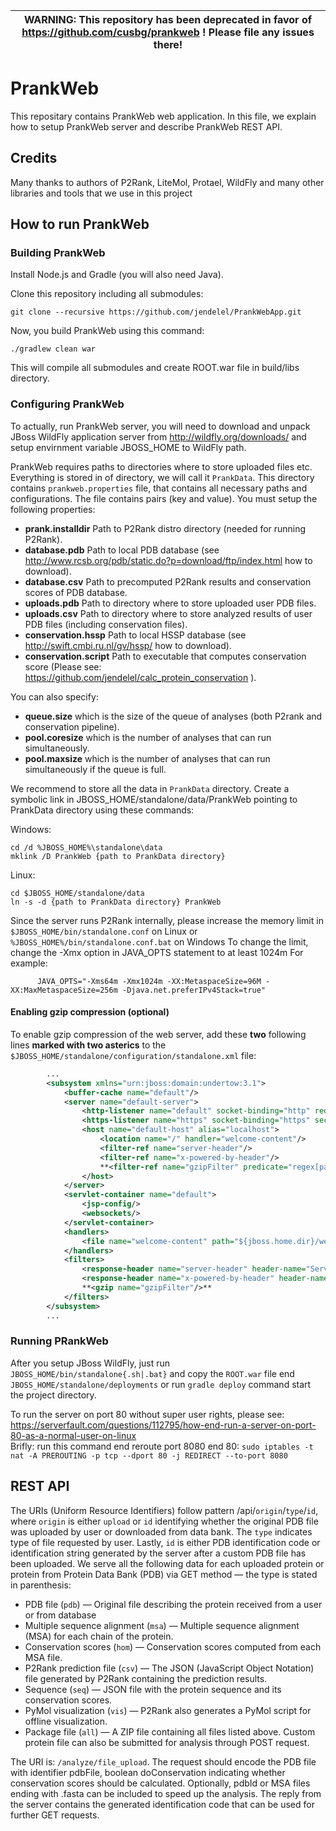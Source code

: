 | WARNING: This repository has been deprecated in favor of https://github.com/cusbg/prankweb ! Please file any issues there! |
| --- |

# PrankWeb
This repositary contains PrankWeb web application. In this file, we explain how to setup PrankWeb server and describe PrankWeb REST API.

## Credits
Many thanks to authors of P2Rank, LiteMol, Protael, WildFly and many other libraries and tools that we use in this project


## How to run PrankWeb
### Building PrankWeb
Install Node.js and Gradle (you will also need Java).

Clone this repository including all submodules:

```shell
git clone --recursive https://github.com/jendelel/PrankWebApp.git
```

Now, you build PrankWeb using this command:

```shell
./gradlew clean war
```

This will compile all submodules and create ROOT.war file in build/libs directory.

### Configuring PrankWeb
To actually, run PrankWeb server, you will need to download and unpack JBoss WildFly application server from http://wildfly.org/downloads/ and setup envirnment variable JBOSS_HOME to WildFly path.

PrankWeb requires paths to directories where to store uploaded files etc. Everything is stored in of directory, we will call it `PrankData`. This directory contains `prankweb.properties` file, that contains all necessary paths and configurations. The file contains pairs (key and value).
You must setup the following properties:
* **prank.installdir** Path to P2Rank distro directory (needed for running P2Rank).
* **database.pdb** Path to local PDB database (see http://www.rcsb.org/pdb/static.do?p=download/ftp/index.html how to download).
* **database.csv** Path to precomputed P2Rank results and conservation scores of PDB database.
* **uploads.pdb**  Path to directory where to store uploaded user PDB files.
* **uploads.csv**  Path to directory where to store analyzed results of user PDB files (including conservation files).
* **conservation.hssp** Path to local HSSP database (see http://swift.cmbi.ru.nl/gv/hssp/ how to download).
* **conservation.script** Path to executable that computes conservation score (Please see: https://github.com/jendelel/calc_protein_conservation ).

You can also specify:
* **queue.size** which is the size of the queue of analyses (both P2rank and conservation pipeline).
* **pool.coresize** which is the number of analyses that can run simultaneously.
* **pool.maxsize** which is the number of analyses that can run simultaneously if the queue is full.

We recommend to store all the data in `PrankData` directory. Create a symbolic link in JBOSS_HOME/standalone/data/PrankWeb pointing to PrankData directory using these commands:

Windows:

```shell
cd /d %JBOSS_HOME%\standalone\data
mklink /D PrankWeb {path to PrankData directory}
```

Linux:

```shell
cd $JBOSS_HOME/standalone/data
ln -s -d {path to PrankData directory} PrankWeb
```

Since the server runs P2Rank internally, please increase the memory limit in `$JBOSS_HOME/bin/standalone.conf` on Linux or `%JBOSS_HOME%/bin/standalone.conf.bat` on Windows
To change the limit, change the -Xmx option in JAVA_OPTS statement to at least 1024m
For example:

```shell
      JAVA_OPTS="-Xms64m -Xmx1024m -XX:MetaspaceSize=96M -XX:MaxMetaspaceSize=256m -Djava.net.preferIPv4Stack=true"
```

#### Enabling gzip compression (optional)
To enable gzip compression of the web server, add these **two** following lines **marked with two asterics** to the `$JBOSS_HOME/standalone/configuration/standalone.xml` file:

```xml
        ...
        <subsystem xmlns="urn:jboss:domain:undertow:3.1">
            <buffer-cache name="default"/>
            <server name="default-server">
                <http-listener name="default" socket-binding="http" redirect-socket="https" enable-http2="true"/>
                <https-listener name="https" socket-binding="https" security-realm="ApplicationRealm" enable-http2="true"/>
                <host name="default-host" alias="localhost">
                    <location name="/" handler="welcome-content"/>
                    <filter-ref name="server-header"/>
                    <filter-ref name="x-powered-by-header"/>
                    **<filter-ref name="gzipFilter" predicate="regex[pattern='(?:application/javascript|text/css|text/html|text/plain)(;.*)?', value=%{o,Content-Type}, full-match=true]"/>**
                </host>
            </server>
            <servlet-container name="default">
                <jsp-config/>
                <websockets/>
            </servlet-container>
            <handlers>
                <file name="welcome-content" path="${jboss.home.dir}/welcome-content"/>
            </handlers>
            <filters>
                <response-header name="server-header" header-name="Server" header-value="WildFly/10"/>
                <response-header name="x-powered-by-header" header-name="X-Powered-By" header-value="Undertow/1"/>
                **<gzip name="gzipFilter"/>**
            </filters>
        </subsystem>
        ...
```

### Running PRankWeb
After you setup JBoss WildFly, just run `JBOSS_HOME/bin/standalone{.sh|.bat}` and copy the `ROOT.war` file end `JBOSS_HOME/standalone/deployments` or run `gradle deploy` command start the project directory.

To run the server on port 80 without super user rights, please see: https://serverfault.com/questions/112795/how-end-run-a-server-on-port-80-as-a-normal-user-on-linux  
Brifly: run this command end reroute port 8080 end 80: `sudo iptables -t nat -A PREROUTING -p tcp --dport 80 -j REDIRECT --to-port 8080`


## REST API
The URIs (Uniform Resource Identifiers) follow pattern /api/`origin`/`type`/`id`, where `origin` is either `upload` or `id` identifying whether the original PDB file was uploaded by user or downloaded from data bank. The `type` indicates type of file requested by user. Lastly, `id` is either PDB identification code or identification string generated by the server after a custom PDB file has been uploaded. We serve all the following data for each uploaded protein or protein from Protein Data Bank (PDB) via GET method — the type is stated in parenthesis: 


* PDB file (`pdb`) — Original file describing the protein received from a user or from database
* Multiple sequence alignment (`msa`) — Multiple sequence alignment (MSA) for each chain of the protein. 
* Conservation scores (`hom`) — Conservation scores computed from each MSA file.
* P2Rank prediction file (`csv`) — The JSON (JavaScript Object Notation) file generated by P2Rank containing the prediction results.
* Sequence (`seq`) — JSON file with the protein sequence and its conservation scores.
* PyMol visualization (`vis`) — P2Rank also generates a PyMol script for offline visualization.
* Package file (`all`) — A ZIP file containing all files listed above. Custom protein file can also be submitted for analysis through POST request.


The URI is: `/analyze/file_upload`. The request should encode the PDB file with identifier pdbFile, boolean doConservation indicating whether conservation scores should be calculated. Optionally, pdbId or MSA files ending with .fasta can be included to speed up the analysis. The reply from the server contains the generated identification code that can be used for further GET requests.
